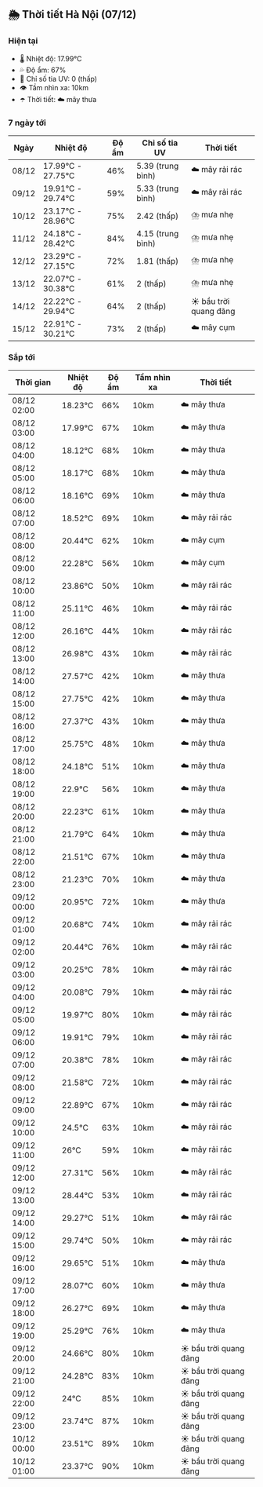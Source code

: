 ## 🌦️ Thời tiết Hà Nội (07/12)

### Hiện tại

- 🌡️ Nhiệt độ: 17.99℃
- 💦 Độ ẩm: 67%
- 🌟 Chỉ số tia UV: 0 (thấp)
- 👁️ Tầm nhìn xa: 10km
- ☂️ Thời tiết: ☁️ mây thưa

### 7 ngày tới

| Ngày | Nhiệt độ | Độ ẩm | Chỉ số tia UV | Thời tiết |
| --- | --- | --- | --- | --- |
| 08/12 | 17.99℃ - 27.75℃ | 46% | 5.39 (trung bình) | ☁️ mây rải rác |
| 09/12 | 19.91℃ - 29.74℃ | 59% | 5.33 (trung bình) | ☁️ mây rải rác |
| 10/12 | 23.17℃ - 28.96℃ | 75% | 2.42 (thấp) | ⛈️ mưa nhẹ |
| 11/12 | 24.18℃ - 28.42℃ | 84% | 4.15 (trung bình) | ⛈️ mưa nhẹ |
| 12/12 | 23.29℃ - 27.15℃ | 72% | 1.81 (thấp) | ⛈️ mưa nhẹ |
| 13/12 | 22.07℃ - 30.38℃ | 61% | 2 (thấp) | ⛈️ mưa nhẹ |
| 14/12 | 22.22℃ - 29.94℃ | 64% | 2 (thấp) | ☀️ bầu trời quang đãng |
| 15/12 | 22.91℃ - 30.21℃ | 73% | 2 (thấp) | ☁️ mây cụm |

### Sắp tới

| Thời gian | Nhiệt độ | Độ ẩm | Tầm nhìn xa | Thời tiết |
| --- | --- | --- | --- | --- |
| 08/12 02:00 | 18.23℃ | 66% | 10km | ☁️ mây thưa |
| 08/12 03:00 | 17.99℃ | 67% | 10km | ☁️ mây thưa |
| 08/12 04:00 | 18.12℃ | 68% | 10km | ☁️ mây thưa |
| 08/12 05:00 | 18.17℃ | 68% | 10km | ☁️ mây thưa |
| 08/12 06:00 | 18.16℃ | 69% | 10km | ☁️ mây thưa |
| 08/12 07:00 | 18.52℃ | 69% | 10km | ☁️ mây rải rác |
| 08/12 08:00 | 20.44℃ | 62% | 10km | ☁️ mây cụm |
| 08/12 09:00 | 22.28℃ | 56% | 10km | ☁️ mây cụm |
| 08/12 10:00 | 23.86℃ | 50% | 10km | ☁️ mây rải rác |
| 08/12 11:00 | 25.11℃ | 46% | 10km | ☁️ mây rải rác |
| 08/12 12:00 | 26.16℃ | 44% | 10km | ☁️ mây rải rác |
| 08/12 13:00 | 26.98℃ | 43% | 10km | ☁️ mây rải rác |
| 08/12 14:00 | 27.57℃ | 42% | 10km | ☁️ mây thưa |
| 08/12 15:00 | 27.75℃ | 42% | 10km | ☁️ mây thưa |
| 08/12 16:00 | 27.37℃ | 43% | 10km | ☁️ mây thưa |
| 08/12 17:00 | 25.75℃ | 48% | 10km | ☁️ mây thưa |
| 08/12 18:00 | 24.18℃ | 51% | 10km | ☁️ mây thưa |
| 08/12 19:00 | 22.9℃ | 56% | 10km | ☁️ mây thưa |
| 08/12 20:00 | 22.23℃ | 61% | 10km | ☁️ mây thưa |
| 08/12 21:00 | 21.79℃ | 64% | 10km | ☁️ mây thưa |
| 08/12 22:00 | 21.51℃ | 67% | 10km | ☁️ mây thưa |
| 08/12 23:00 | 21.23℃ | 70% | 10km | ☁️ mây thưa |
| 09/12 00:00 | 20.95℃ | 72% | 10km | ☁️ mây thưa |
| 09/12 01:00 | 20.68℃ | 74% | 10km | ☁️ mây rải rác |
| 09/12 02:00 | 20.44℃ | 76% | 10km | ☁️ mây rải rác |
| 09/12 03:00 | 20.25℃ | 78% | 10km | ☁️ mây rải rác |
| 09/12 04:00 | 20.08℃ | 79% | 10km | ☁️ mây rải rác |
| 09/12 05:00 | 19.97℃ | 80% | 10km | ☁️ mây rải rác |
| 09/12 06:00 | 19.91℃ | 79% | 10km | ☁️ mây rải rác |
| 09/12 07:00 | 20.38℃ | 78% | 10km | ☁️ mây rải rác |
| 09/12 08:00 | 21.58℃ | 72% | 10km | ☁️ mây rải rác |
| 09/12 09:00 | 22.89℃ | 67% | 10km | ☁️ mây rải rác |
| 09/12 10:00 | 24.5℃ | 63% | 10km | ☁️ mây rải rác |
| 09/12 11:00 | 26℃ | 59% | 10km | ☁️ mây rải rác |
| 09/12 12:00 | 27.31℃ | 56% | 10km | ☁️ mây rải rác |
| 09/12 13:00 | 28.44℃ | 53% | 10km | ☁️ mây rải rác |
| 09/12 14:00 | 29.27℃ | 51% | 10km | ☁️ mây rải rác |
| 09/12 15:00 | 29.74℃ | 50% | 10km | ☁️ mây rải rác |
| 09/12 16:00 | 29.65℃ | 51% | 10km | ☁️ mây thưa |
| 09/12 17:00 | 28.07℃ | 60% | 10km | ☁️ mây thưa |
| 09/12 18:00 | 26.27℃ | 69% | 10km | ☁️ mây thưa |
| 09/12 19:00 | 25.29℃ | 76% | 10km | ☁️ mây thưa |
| 09/12 20:00 | 24.66℃ | 80% | 10km | ☀️ bầu trời quang đãng |
| 09/12 21:00 | 24.28℃ | 83% | 10km | ☀️ bầu trời quang đãng |
| 09/12 22:00 | 24℃ | 85% | 10km | ☀️ bầu trời quang đãng |
| 09/12 23:00 | 23.74℃ | 87% | 10km | ☀️ bầu trời quang đãng |
| 10/12 00:00 | 23.51℃ | 89% | 10km | ☀️ bầu trời quang đãng |
| 10/12 01:00 | 23.37℃ | 90% | 10km | ☀️ bầu trời quang đãng |
